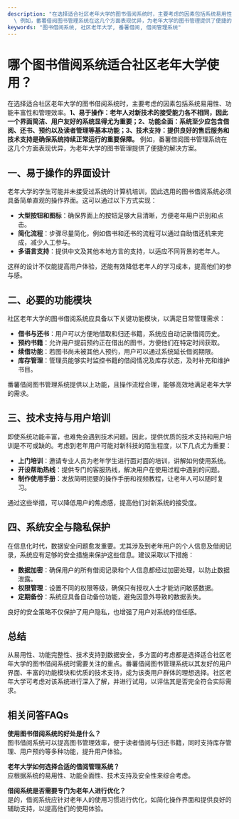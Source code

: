 ```yaml
---
description: "在选择适合社区老年大学的图书借阅系统时，主要考虑的因素包括系统易用性、功能丰富性和管理效率。**1、易于操作：老年人对新技术的接受能力各不相同，因此一个界面简洁、用户友好的系统显得尤为重要；2、功能全面：系统至少应包含借阅、还书、预约以及读者管理等基本功能；3、技术支持：提供良好的售后服务和技术支持是确保系统持续正常运行的重要保障。**\
  \ 例如，番薯借阅图书管理系统在这几个方面表现优异，为老年大学的图书管理提供了便捷的解决方案。"
keywords: "图书借阅系统, 社区老年大学, 番薯借阅, 借阅管理系统"
---
```

# 哪个图书借阅系统适合社区老年大学使用？

在选择适合社区老年大学的图书借阅系统时，主要考虑的因素包括系统易用性、功能丰富性和管理效率。**1、易于操作：老年人对新技术的接受能力各不相同，因此一个界面简洁、用户友好的系统显得尤为重要；2、功能全面：系统至少应包含借阅、还书、预约以及读者管理等基本功能；3、技术支持：提供良好的售后服务和技术支持是确保系统持续正常运行的重要保障。** 例如，番薯借阅图书管理系统在这几个方面表现优异，为老年大学的图书管理提供了便捷的解决方案。

## **一、易于操作的界面设计**

老年大学的学生可能并未接受过系统的计算机培训，因此选用的图书借阅系统必须具备简单直观的操作界面。这可以通过以下方式实现：

- **大型按钮和图标**：确保界面上的按钮足够大且清晰，方便老年用户识别和点击。
- **简化流程**：步骤尽量简化，例如借书和还书的流程可以通过自助借还机来完成，减少人工参与。
- **多语言支持**：提供中文及其他本地方言的支持，以适应不同背景的老年人。

这样的设计不仅能提高用户体验，还能有效降低老年人的学习成本，提高他们的参与感。

## **二、必要的功能模块**

社区老年大学的图书借阅系统应具备以下关键功能模块，以满足日常管理需求：

- **借书与还书**：用户可以方便地借取和归还书籍，系统应自动记录借阅历史。
- **预约书籍**：允许用户提前预约正在借出的图书，方便他们在特定时间获取。
- **续借功能**：若图书尚未被其他人预约，用户可以通过系统延长借阅期限。
- **库存管理**：管理员能够实时监控书籍的借阅情况及库存状态，及时补充和维护书目。
  
番薯借阅图书管理系统提供以上功能，且操作流程合理，能够高效地满足老年大学的需求。

## **三、技术支持与用户培训**

即使系统功能丰富，也难免会遇到技术问题。因此，提供优质的技术支持和用户培训是不可或缺的。考虑到老年用户可能对新科技的陌生程度，以下几点尤为重要：

- **上门培训**：邀请专业人员为老年学生进行面对面的培训，讲解如何使用系统。
- **开设帮助热线**：提供专门的客服热线，解决用户在使用过程中遇到的问题。
- **制作使用手册**：发放简明扼要的操作手册和视频教程，让老年人可以随时复习。

通过这些举措，可以降低用户的焦虑感，提高他们对新系统的接受度。

## **四、系统安全与隐私保护**

在信息化时代，数据安全问题愈发重要。尤其涉及到老年用户的个人信息及借阅记录，系统应有足够的安全措施来保护这些信息。建议采取以下措施：

- **数据加密**：确保用户的所有借阅记录和个人信息都经过加密处理，以防止数据泄露。
- **权限管理**：设置不同的权限等级，确保只有授权人士才能访问敏感数据。
- **定期备份**：系统应具备自动备份功能，避免因意外导致的数据丢失。

良好的安全策略不仅保护了用户隐私，也增强了用户对系统的信任感。

## **总结**

从易用性、功能完整性、技术支持到数据安全，多方面的考虑都是选择适合社区老年大学的图书借阅系统时需要关注的重点。番薯借阅图书管理系统以其友好的用户界面、丰富的功能模块和优质的技术支持，成为该类用户群体的理想选择。社区老年大学可考虑对该系统进行深入了解，并进行试用，以评估其是否完全符合实际需求。

## 相关问答FAQs

**使用图书借阅系统的好处是什么？**  
图书借阅系统可以提高图书管理效率，便于读者借阅与归还书籍，同时支持库存管理、用户预约等多种功能，提升用户体验。

**老年大学如何选择合适的借阅管理系统？**  
应根据系统的易用性、功能全面性、技术支持及安全性来综合考虑。

**借阅系统是否需要专门为老年人进行优化？**  
是的，借阅系统应针对老年人的使用习惯进行优化，如简化操作界面和提供良好的辅助支持，以提高他们的使用体验。
